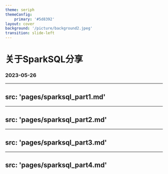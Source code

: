 ```yaml
---
theme: seriph
themeConfig:
    primary: '#5d8392'
layout: cover
background: '/picture/background2.jpeg'
transition: slide-left
---
```


# 关于SparkSQL分享
### 2023-05-26

---
src: 'pages/sparksql_part1.md'
---

---
src: 'pages/sparksql_part2.md'
---

---
src: 'pages/sparksql_part3.md'
---

---
src: 'pages/sparksql_part4.md'
---













